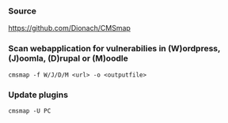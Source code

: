 ### Source
https://github.com/Dionach/CMSmap  

### Scan webapplication for vulnerabilies in (W)ordpress, (J)oomla, (D)rupal or (M)oodle
```
cmsmap -f W/J/D/M <url> -o <outputfile>
```

### Update plugins
```
cmsmap -U PC
```

